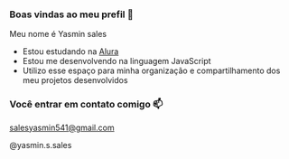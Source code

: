 ### Boas vindas ao meu prefil 🖤

Meu nome é Yasmin sales

- Estou estudando na [Alura](https://www.alura.com.br)
- Estou me desenvolvendo na linguagem JavaScript
- Utilizo esse espaço para minha organização e compartilhamento dos meu projetos desenvolvidos

### Você entrar em contato comigo 📫

salesyasmin541@gmail.com

@yasmin.s.sales
